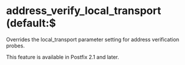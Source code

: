 # address_verify_local_transport (default:$ 


Overrides the local_transport parameter setting for address
verification probes.



This feature is available in Postfix 2.1 and later.



